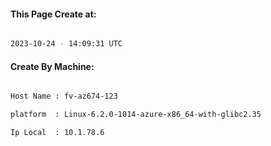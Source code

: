 
   
#### This Page Create at:

```bash

2023-10-24 - 14:09:31 UTC

```

#### Create By Machine:

```bash

Host Name : fv-az674-123

platform  : Linux-6.2.0-1014-azure-x86_64-with-glibc2.35

Ip Local  : 10.1.78.6

```

